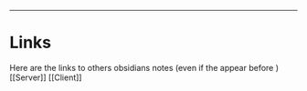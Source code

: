 ---
# Links
Here are the links to others obsidians notes (even if the appear before )
[[Server]] [[Client]]